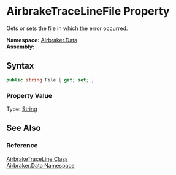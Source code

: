 AirbrakeTraceLineFile Property
==============================
Gets or sets the file in which the error occurred.

**Namespace:** [Airbraker.Data][1]  
**Assembly:**

Syntax
------

```csharp
public string File { get; set; }
```

### Property Value
Type: [String][2]

See Also
--------

### Reference
[AirbrakeTraceLine Class][3]  
[Airbraker.Data Namespace][1]  

[1]: ../README.md
[2]: http://msdn.microsoft.com/en-us/library/s1wwdcbf
[3]: README.md